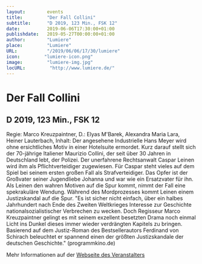 ```yaml
---
layout:        events
title:         "Der Fall Collini"
subtitle:      "D 2019, 123 Min., FSK 12"
date:          2019-06-06T17:30:00+01:00
publishdate:   2019-05-27T00:00:00+01:00
author:        "Lumiere"
place:         "Lumiere"
URL:           "/2019/06/06/17/30/lumiere"
icon:         "lumiere-icon.png"
image:         "lumiere-img.jpg"
locURL:         "http://www.lumiere.de/"
---
```


Der Fall Collini
===========

D 2019, 123 Min., FSK 12
-----------

Regie: Marco Kreuzpaintner, D.: Elyas M'Barek, Alexandra Maria Lara, Heiner Lauterbach, Inhalt: Der angesehene Industrielle Hans Meyer wird ohne ersichtliches Motiv in einer Hotelsuite ermordet. Kurz darauf stellt sich der 70-jährige Italiener Maurizio Collini, der seit über 30 Jahren in Deutschland lebt, der Polizei. Der unerfahrene Rechtsanwalt Caspar Leinen wird ihm als Pflichtverteidiger zugewiesen. Für Caspar steht vieles auf dem Spiel bei seinem ersten großen Fall als Strafverteidiger. Das Opfer ist der Großvater seiner Jugendliebe Johanna und war wie ein Ersatzvater für ihn. Als Leinen den wahren Motiven auf die Spur kommt, nimmt der Fall eine spekrakuläre Wendung. Während  des Mordprozesses kommt Leinen einem Justizskandal auf die Spur. "Es ist sicher nicht einfach, über ein halbes Jahrhundert nach Ende des Zweiten Weltkrieges Interesse zur Geschichte nationalsozialistischer Verbrechen zu wecken. Doch Regisseur Marco Kreuzpaintner gelingt es mit seinem exzellent besetzten Drama noch einmal Licht ins Dunkel dieses immer wieder verdrängten Kapitels zu bringen. Basierend auf dem Justiz-Roman des Bestsellerautors Ferdinand von Schirach beleuchtet er spannend einen der größten Justizskandale der deutschen Geschichte." (programmkino.de)

Mehr Informationen auf der [Webseite des Veranstalters](http://www.lumiere.de/19/06/collini.htm)
